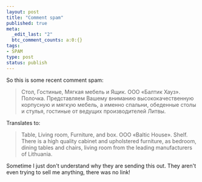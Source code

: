 ```yaml
---
layout: post
title: "Comment spam"
published: true
meta:
  _edit_last: "2"
  btc_comment_counts: a:0:{}
tags:
- SPAM
type: post
status: publish
---
```

So this is some recent comment spam:

> Стол, Гостиные, Мягкая мебель и Ящик. ООО «Балтик Хауз». Полочка. Представляем Вашему вниманию высококачественную корпусную и мягкую мебель, а именно спальни, обеденные столы и стулья, гостиные от ведущих производителей Литвы.

Translates to:

> Table, Living room, Furniture, and box. OOO «Baltic House». Shelf. There is a high quality cabinet and upholstered furniture, as bedroom, dining tables and chairs, living room from the leading manufacturers of Lithuania.

Sometime I just don't understand why they are sending this out. They aren't even trying to sell me anything, there was no link!
